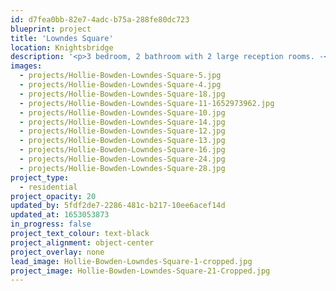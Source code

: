 ```yaml
---
id: d7fea0bb-82e7-4adc-b75a-288fe80dc723
blueprint: project
title: 'Lowndes Square'
location: Knightsbridge
description: '<p>3 bedroom, 2 bathroom with 2 large reception rooms. -<em> completing Spring 2021</em></p>'
images:
  - projects/Hollie-Bowden-Lowndes-Square-5.jpg
  - projects/Hollie-Bowden-Lowndes-Square-4.jpg
  - projects/Hollie-Bowden-Lowndes-Square-18.jpg
  - projects/Hollie-Bowden-Lowndes-Square-11-1652973962.jpg
  - projects/Hollie-Bowden-Lowndes-Square-10.jpg
  - projects/Hollie-Bowden-Lowndes-Square-14.jpg
  - projects/Hollie-Bowden-Lowndes-Square-12.jpg
  - projects/Hollie-Bowden-Lowndes-Square-13.jpg
  - projects/Hollie-Bowden-Lowndes-Square-16.jpg
  - projects/Hollie-Bowden-Lowndes-Square-24.jpg
  - projects/Hollie-Bowden-Lowndes-Square-28.jpg
project_type:
  - residential
project_opacity: 20
updated_by: 5fdf2de7-2286-481c-b217-10ee6acef14d
updated_at: 1653053873
in_progress: false
project_text_colour: text-black
project_alignment: object-center
project_overlay: none
lead_image: Hollie-Bowden-Lowndes-Square-1-cropped.jpg
project_image: Hollie-Bowden-Lowndes-Square-21-Cropped.jpg
---
```

